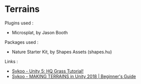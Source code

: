 # Terrains

Plugins used :
- Microsplat, by Jason Booth

Packages used :
- Nature Starter Kit, by Shapes Assets (shapes.hu)

Links : 
- [Sykoo - Unity 5: HQ Grass Tutorial!](https://www.youtube.com/watch?v=VNMMqcg8FL0)
- [Sykoo - MAKING TERRAINS in Unity 2018 | Beginner's Guide](https://www.youtube.com/watch?v=Mm_zBHw6Unw)
